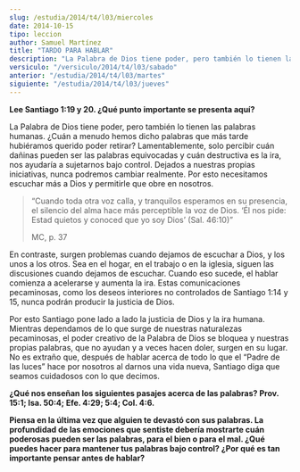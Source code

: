```yaml
---
slug: /estudia/2014/t4/l03/miercoles
date: 2014-10-15
tipo: leccion
author: Samuel Martínez
title: "TARDO PARA HABLAR"
description: "La Palabra de Dios tiene poder, pero también lo tienen las palabras humanas. ¿Cuán a menudo hemos dicho palabras que más tarde hubiéramos querido poder retirar? Lamentablemente, solo percibir cuán dañinas pueden ser las palabras equivocadas y cuán destructiva es la..."
versiculo: "/versiculo/2014/t4/l03/sabado"
anterior: "/estudia/2014/t4/l03/martes"
siguiente: "/estudia/2014/t4/l03/jueves"
---
```


**Lee Santiago 1:19 y 20. ¿Qué punto importante se presenta aquí?**

La Palabra de Dios tiene poder, pero también lo tienen las palabras humanas. ¿Cuán a menudo hemos dicho palabras que más tarde hubiéramos querido poder retirar? Lamentablemente, solo percibir cuán dañinas pueden ser las palabras equivocadas y cuán destructiva es la ira, nos ayudaría a sujetarnos bajo control. Dejados a nuestras propias iniciativas, nunca podremos cambiar realmente. Por esto necesitamos escuchar más a Dios y permitirle que obre en nosotros.

> “Cuando toda otra voz calla, y tranquilos esperamos en su presencia, el silencio del alma hace más perceptible la voz de Dios. ‘Él nos pide: Estad quietos y conoced que yo soy Dios’ (Sal. 46:10)”
>
> MC, p. 37

En contraste, surgen problemas cuando dejamos de escuchar a Dios, y los unos a los otros. Sea en el hogar, en el trabajo o en la iglesia, siguen las discusiones cuando dejamos de escuchar. Cuando eso sucede, el hablar comienza a acelerarse y aumenta la ira. Estas comunicaciones pecaminosas, como los deseos interiores no controlados de Santiago 1:14 y 15, nunca podrán producir la justicia de Dios.

Por esto Santiago pone lado a lado la justicia de Dios y la ira humana. Mientras dependamos de lo que surge de nuestras naturalezas pecaminosas, el poder creativo de la Palabra de Dios se bloquea y nuestras propias palabras, que no ayudan y a veces hacen doler, surgen en su lugar. No es extraño que, después de hablar acerca de todo lo que el “Padre de las luces” hace por nosotros al darnos una vida nueva, Santiago diga que seamos cuidadosos con lo que decimos.

**¿Qué nos enseñan los siguientes pasajes acerca de las palabras? Prov. 15:1; Isa. 50:4; Efe. 4:29; 5:4; Col. 4:6.**

**Piensa en la última vez que alguien te devastó con sus palabras. La profundidad de las emociones que sentiste debería mostrarte cuán poderosas pueden ser las palabras, para el bien o para el mal. ¿Qué puedes hacer para mantener tus palabras bajo control? ¿Por qué es tan importante pensar antes de hablar?**
